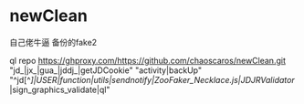 # newClean
自己佬牛逼
备份的fake2

ql repo https://ghproxy.com/https://github.com/chaoscaros/newClean.git "jd_|jx_|gua_|jddj_|getJDCookie" "activity|backUp" "^jd[^_]|USER|function|utils|sendnotify|ZooFaker_Necklace.js|JDJRValidator_|sign_graphics_validate|ql"
